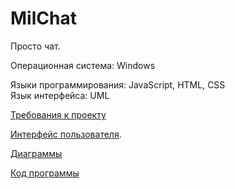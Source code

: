# MilChat
Просто чат.

Операционная система: Windows   

Языки программирования: JavaScript, HTML, CSS   
Язык интерфейса: UML

[Требования к проекту](https://github.com/SatsutaKirill/MilChat/blob/main/SRS.md)

[Интерфейс пользователя](https://github.com/SatsutaKirill/MilChat/tree/main/mockups).

[Диаграммы](https://github.com/SatsutaKirill/MilChat/tree/main/diagrams)

[Код программы]()

